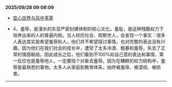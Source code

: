 
**2025/09/28 09:08:09**

- [空心世界与风中苇草](https://mp.weixin.qq.com/s/Kzddhmlmz3SytPTc_7qxgA)

- 4，羞辱，是漫长的东亚严密封建体制的核心文化。羞耻，是这种残酷权力下培养出来的人的普遍内核。当人经历社会、观察世人，会发现一个事实：很多人表达其实是希望羞辱别人。他们并不希望探讨事情，也对完整的表达没有兴趣。因为他们在我们社会的成长中，遭受了太多冷漠、粗暴和羞辱，失去了正常的情感联结。因此成长之后，他们看到不100%如自己意的表达和事情，第一反应也是羞辱他人，一定要找个对象去羞辱。因为在糟糕的权力结构中，羞辱是最熟悉的事物。太多人从家庭到教育体系，始终被羞辱、被漠视、被损害。


---

